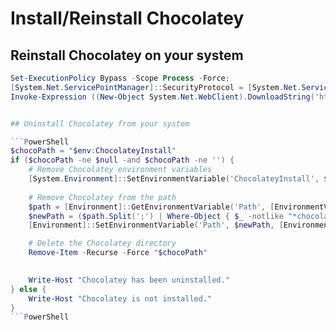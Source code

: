 # Install/Reinstall Chocolatey
## Reinstall Chocolatey on your system

```PowerShell
Set-ExecutionPolicy Bypass -Scope Process -Force;
[System.Net.ServicePointManager]::SecurityProtocol = [System.Net.ServicePointManager]::SecurityProtocol -bor 3072;
Invoke-Expression ((New-Object System.Net.WebClient).DownloadString('https://chocolatey.org/install.ps1'))


## Uninstall Chocolatey from your system

```PowerShell
$chocoPath = "$env:ChocolateyInstall"
if ($chocoPath -ne $null -and $chocoPath -ne '') {
    # Remove Chocolatey environment variables
    [System.Environment]::SetEnvironmentVariable('ChocolateyInstall', $null, [System.EnvironmentVariableTarget]::Machine)
    
    # Remove Chocolatey from the path
    $path = [Environment]::GetEnvironmentVariable('Path', [EnvironmentVariableTarget]::Machine)
    $newPath = ($path.Split(';') | Where-Object { $_ -notlike "*chocolatey*" }) -join ';'
    [Environment]::SetEnvironmentVariable('Path', $newPath, [EnvironmentVariableTarget]::Machine)

    # Delete the Chocolatey directory
    Remove-Item -Recurse -Force "$chocoPath"

    
    Write-Host "Chocolatey has been uninstalled."
} else {
    Write-Host "Chocolatey is not installed."
}
```PowerShell
